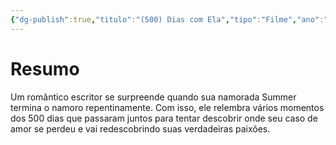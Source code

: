 ```yaml
---
{"dg-publish":true,"titulo":"(500) Dias com Ela","tipo":"Filme","ano":"2009","gênero":["Comédia","Drama","Romance"],"image":"https://image.tmdb.org/t/p/w500/wkspryd5Ve93npEge3OFYCRgYwY.jpg","lançado":"2009-07-17","assistido":false,"nota":null,"tags":["filme","pessoal"],"permalink":"/0-settings/media/filmes/500-dias-com-ela-2009/","dgPassFrontmatter":true}
---
```


# Resumo
Um romântico escritor se surpreende quando sua namorada Summer termina o namoro repentinamente. Com isso, ele relembra vários momentos dos 500 dias que passaram juntos para tentar descobrir onde seu caso de amor se perdeu e vai redescobrindo suas verdadeiras paixões.
